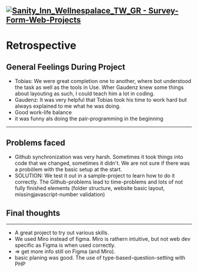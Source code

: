 [![ Sanity_Inn_Wellnespalace_TW_GR - Survey-Form-Web-Projects](https://img.shields.io/badge/_Sanity__Inn__Wellnespalace__TW__GR-Survey--Form--Web--Projects-2ea44f)](https://github.com/Gaudenz77/Sanity_Inn_Wellnespalace)
---
# Retrospective

## General Feelings During Project
* Tobias: We were great completion one to another, where bot understood the task as well as the tools in Use. Wher Gaudenz knew some things about layouting as such, I could teach him a lot in coding.
* Gaudenz: It was very helpful that Tobias took his time to work hard but always explained to me what he was doing.
* Good work-life balance
* it was funny als doing the pair-programming in the beginning
----
## Problems faced
* Github synchronization was very harsh. Sometimes it took things into code that we changed, sometimes it didn't. We are not sure if there was a probölem with the basic setup at the start. 
* SOLUTION: We test it out in a sample-project to learn how to do it correctly. The Github-problems lead to time-problems and lots of not fully finished elements (folder structure, website basic layout, missingjavascript-number validation)

## Final thoughts
---
* A great project to try out various skills.
* We used Miro instead of figma. Miro is rathern intuitive, but not web dev specific as Figma is when used correctly.
* => get more info still on Figma (and Miro).
* basic planing was good. The use of type-based-question-setting with PHP
